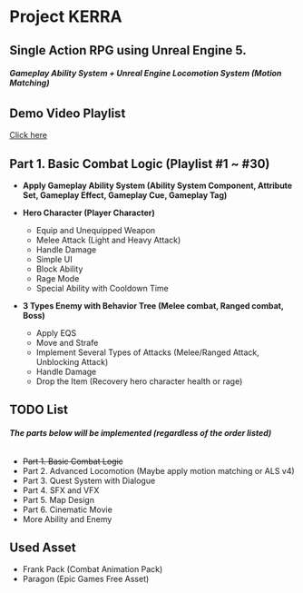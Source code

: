 # Project KERRA
## Single Action RPG using Unreal Engine 5.
###### **Gameplay Ability System + Unreal Engine Locomotion System (Motion Matching)**

## Demo Video Playlist
[Click here](https://www.youtube.com/playlist?list=PLnRVH8DOZjpCfgwP6utJZ5F0EutKy8rsI)

## Part 1. Basic Combat Logic (Playlist #1 ~ #30)
* **Apply Gameplay Ability System (Ability System Component, Attribute Set, Gameplay Effect, Gameplay Cue, Gameplay Tag)**  


* **Hero Character (Player Character)**  
  * Equip and Unequipped Weapon
  * Melee Attack (Light and Heavy Attack)
  * Handle Damage
  * Simple UI
  * Block Ability
  * Rage Mode
  * Special Ability with Cooldown Time
  

* **3 Types Enemy with Behavior Tree (Melee combat, Ranged combat, Boss)**
  * Apply EQS
  * Move and Strafe
  * Implement Several Types of Attacks (Melee/Ranged Attack, Unblocking Attack)
  * Handle Damage
  * Drop the Item (Recovery hero character health or rage)
  

## TODO List
###### **The parts below will be implemented (regardless of the order listed)**
* ~~Part 1. Basic Combat Logic~~
* Part 2. Advanced Locomotion (Maybe apply motion matching or ALS v4)
* Part 3. Quest System with Dialogue
* Part 4. SFX and VFX
* Part 5. Map Design
* Part 6. Cinematic Movie
* More Ability and Enemy

## Used Asset
* Frank Pack (Combat Animation Pack)
* Paragon (Epic Games Free Asset)

